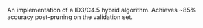 An implementation of a ID3/C4.5 hybrid algorithm.
Achieves ~85% accuracy post-pruning on the validation set.
